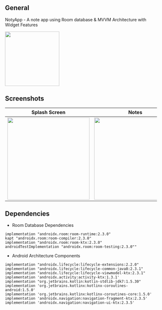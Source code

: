 ## General
NotyApp - A note app using Room database & MVVM Architecture with Widget Features

<a id="raw-url" href="apk/Notes App MVVM.apk?raw=true"><img src="img/download.svg"  width="180" height=auto>
</a>


## Screenshots

|                                       Splash Screen                |                            Notes                            |                            Widget Feature                             |
| :------------------------------------------------------------------: | :-----------------------------------------------------------------: | :------------------------------------------------------------------: |
| <img src="https://drive.google.com/file/d/17Ky8C7yteEubssbn8Vl3c0Vi6f1HaZAj/view?usp=drive_link" width=272 height=auto>  | <img src="[https://drive.google.com/file/d/1N6NfEOBYrhU9H_LTLv0HDGGlgkjpUZhB/view?usp=drive_link]" width=272 height=auto> | <img src="https://drive.google.com/file/d/1a6FFQaRCVIXPUyJlfNSxXay9Q6lKIFLf/view?usp=sharing" width=272 height=auto>  |


## Dependencies 

- Room Database Dependencies

```
implementation "androidx.room:room-runtime:2.3.0"
kapt "androidx.room:room-compiler:2.3.0"
implementation "androidx.room:room-ktx:2.3.0"
androidTestImplementation "androidx.room:room-testing:2.3.0""

```

- Android Architecture Components

```
implementation "androidx.lifecycle:lifecycle-extensions:2.2.0"
implementation "androidx.lifecycle:lifecycle-common-java8:2.3.1"
implementation "androidx.lifecycle:lifecycle-viewmodel-ktx:2.3.1"
implementation 'androidx.activity:activity-ktx:1.3.1'
implementation "org.jetbrains.kotlin:kotlin-stdlib-jdk7:1.5.30"
implementation 'org.jetbrains.kotlinx:kotlinx-coroutines-android:1.5.0'
implementation 'org.jetbrains.kotlinx:kotlinx-coroutines-core:1.5.0'
implementation 'androidx.navigation:navigation-fragment-ktx:2.3.5'
implementation 'androidx.navigation:navigation-ui-ktx:2.3.5'

```




